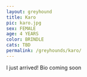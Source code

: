 ```yaml
---
layout: greyhound
title: Karo
pic: karo.jpg
sex: FEMALE
age: 4 YEARS
color: BRINDLE
cats: TBD
permalink: /greyhounds/karo/
---
```


I just arrived! Bio coming soon
